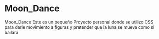 # Moon_Dance
Moon_Dance
Este es un pequeño Proyecto personal donde se utilizo CSS para darle movimiento a figuras y pretender que la luna se mueva como si bailara 
